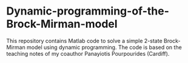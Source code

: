 # Dynamic-programming-of-the-Brock-Mirman-model
This repository contains Matlab code to solve a simple 2-state Brock-Mirman model using dynamic programming. The code is based on the teaching notes of my coauthor Panayiotis Pourpourides (Cardiff).  
